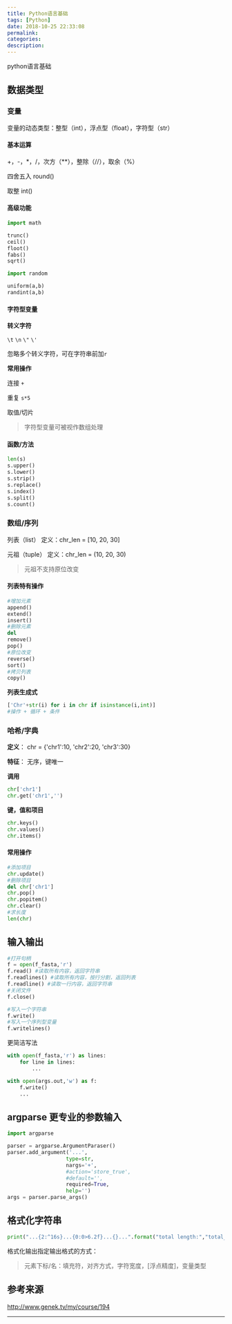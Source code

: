 ```yaml
---
title: Python语言基础
tags: [Python]
date: 2018-10-25 22:33:08
permalink:
categories:
description:
---
```

<p class="description">python语言基础</p>

<!-- more -->

## 数据类型

### 变量

变量的动态类型：整型（int），浮点型（float），字符型（str）

#### 基本运算

\+，\-，\*，/，次方（**），整除（//），取余（%）

四舍五入 round()

取整 int()

#### 高级功能

```python
import math

trunc()
ceil()
floot()
fabs()
sqrt()

import random

uniform(a,b)
randint(a,b)
```

#### 字符型变量

**转义字符**

`\t` `\n` `\"` `\'`

忽略多个转义字符，可在字符串前加`r`

**常用操作**

连接 `+`

重复 `s*5`

取值/切片

> 字符型变量可被视作数组处理

#### 函数/方法

```python
len(s)
s.upper()
s.lower()
s.strip()
s.replace()
s.index()
s.split()
s.count()
```

### 数组/序列

列表（list） 定义：chr_len = [10, 20, 30]

元祖（tuple） 定义：chr_len = (10, 20, 30)

> 元祖不支持原位改变

#### 列表特有操作

```python
#增加元素
append()
extend()
insert()
#删除元素
del
remove()
pop()
#原位改变
reverse()
sort()
#拷贝列表
copy()
```

**列表生成式**

```python
['Chr'+str(i) for i in chr if isinstance(i,int)]
#操作 + 循环 + 条件
```

### 哈希/字典

**定义**： chr = {'chr1':10, 'chr2':20, 'chr3':30}

**特征**： 无序，键唯一

**调用** 

```python
chr['chr1']
chr.get('chr1','')
```

**键，值和项目**

```python
chr.keys()
chr.values()
chr.items()
```

#### 常用操作

```python
#添加项目
chr.update()
#删除项目
del chr['chr1']
chr.pop()
chr.popitem()
chr.clear()
#求长度
len(chr)
```

## 输入输出

```python
#打开句柄
f = open(f_fasta,'r')
f.read() #读取所有内容，返回字符串
f.readlines() #读取所有内容，按行分割，返回列表
f.readline() #读取一行内容，返回字符串
#关闭文件
f.close()

#写入一个字符串
f.write()
#写入一个序列型变量
f.writelines()
```

更简洁写法

```python
with open(f_fasta,'r') as lines:
	for line in lines:
        ...

with open(args.out,'w') as f:
    f.write()
    ...
```

## argparse 更专业的参数输入

```python
import argparse

parser = argparse.ArgumentParaser()
parser.add_argument('...',
                   type=str,
                   nargs='+',
                   #action='store_true',
                   #default='',
                   required=True,
                   help='')
args = parser.parse_args()
```

## 格式化字符串

```python
print("...{2:^16s}...{0:0>6.2f}...{}...".format("total length:","total_len"))
```

格式化输出指定输出格式的方式：

> 元素下标/名：填充符，对齐方式，字符宽度，[浮点精度]，变量类型

## 参考来源

http://www.genek.tv/my/course/194

<hr />
